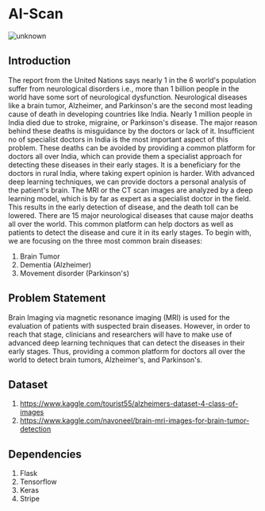 # AI-Scan
![unknown](https://user-images.githubusercontent.com/30802318/77241908-057bb200-6c1f-11ea-9471-28bcd1b5a889.png)
## Introduction
The report from the United Nations says nearly 1 in the 6 world's population suffer from neurological disorders i.e., more than 1 billion people in the world have some sort of neurological dysfunction. Neurological diseases like a brain tumor, Alzheimer, and Parkinson's are the second most leading cause of death in developing countries like India. Nearly 1 million people in India died due to stroke, migraine, or Parkinson's disease. The major reason behind these deaths is misguidance by the doctors or lack of it. Insufficient no of specialist doctors in India is the most important aspect of this problem.
These deaths can be avoided by providing a common platform for doctors all over India, which can provide them a specialist approach for detecting these diseases in their early stages. It is a beneficiary for the doctors in rural India, where taking expert opinion is harder. With advanced deep learning techniques, we can provide doctors a personal analysis of the patient's brain. The MRI or the CT scan images are analyzed by a deep learning model, which is by far as expert as a specialist doctor in the field. This results in the early detection of disease, and the death toll can be lowered. 
There are 15 major neurological diseases that cause major deaths all over the world. This common platform can help doctors as well as patients to detect the disease and cure it in its early stages. 
To begin with, we are focusing on the three most common brain diseases:
1) Brain Tumor
2) Dementia (Alzheimer)
3) Movement disorder (Parkinson's)

## Problem Statement
Brain Imaging via magnetic resonance imaging (MRI) is used for the evaluation of patients with suspected brain diseases. However, in order to reach that stage, clinicians and researchers will have to make use of advanced deep learning techniques that can detect the diseases in their early stages. Thus, providing a common platform for doctors all over the world to detect brain tumors, Alzheimer's, and Parkinson's.

## Dataset
1) https://www.kaggle.com/tourist55/alzheimers-dataset-4-class-of-images
2) https://www.kaggle.com/navoneel/brain-mri-images-for-brain-tumor-detection

## Dependencies
1) Flask
2) Tensorflow
3) Keras
4) Stripe
